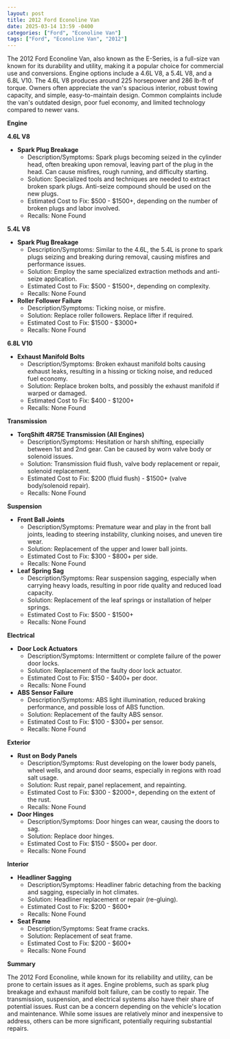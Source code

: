 ```yaml
---
layout: post
title: 2012 Ford Econoline Van
date: 2025-03-14 13:59 -0400
categories: ["Ford", "Econoline Van"]
tags: ["Ford", "Econoline Van", "2012"]
---
```

The 2012 Ford Econoline Van, also known as the E-Series, is a full-size van known for its durability and utility, making it a popular choice for commercial use and conversions. Engine options include a 4.6L V8, a 5.4L V8, and a 6.8L V10. The 4.6L V8 produces around 225 horsepower and 286 lb-ft of torque. Owners often appreciate the van's spacious interior, robust towing capacity, and simple, easy-to-maintain design. Common complaints include the van's outdated design, poor fuel economy, and limited technology compared to newer vans.

**Engine**

**4.6L V8**

*   **Spark Plug Breakage**
    *   Description/Symptoms: Spark plugs becoming seized in the cylinder head, often breaking upon removal, leaving part of the plug in the head. Can cause misfires, rough running, and difficulty starting.
    *   Solution: Specialized tools and techniques are needed to extract broken spark plugs. Anti-seize compound should be used on the new plugs.
    *   Estimated Cost to Fix: $500 - $1500+, depending on the number of broken plugs and labor involved.
    *   Recalls: None Found

**5.4L V8**

*   **Spark Plug Breakage**
    *   Description/Symptoms: Similar to the 4.6L, the 5.4L is prone to spark plugs seizing and breaking during removal, causing misfires and performance issues.
    *   Solution: Employ the same specialized extraction methods and anti-seize application.
    *   Estimated Cost to Fix: $500 - $1500+, depending on complexity.
    *   Recalls: None Found
*   **Roller Follower Failure**
    *   Description/Symptoms: Ticking noise, or misfire.
    *   Solution: Replace roller followers. Replace lifter if required.
    *   Estimated Cost to Fix: $1500 - $3000+
    *   Recalls: None Found

**6.8L V10**

*   **Exhaust Manifold Bolts**
    *   Description/Symptoms: Broken exhaust manifold bolts causing exhaust leaks, resulting in a hissing or ticking noise, and reduced fuel economy.
    *   Solution: Replace broken bolts, and possibly the exhaust manifold if warped or damaged.
    *   Estimated Cost to Fix: $400 - $1200+
    *   Recalls: None Found

**Transmission**

*   **TorqShift 4R75E Transmission (All Engines)**
    *   Description/Symptoms: Hesitation or harsh shifting, especially between 1st and 2nd gear. Can be caused by worn valve body or solenoid issues.
    *   Solution: Transmission fluid flush, valve body replacement or repair, solenoid replacement.
    *   Estimated Cost to Fix: $200 (fluid flush) - $1500+ (valve body/solenoid repair).
    *   Recalls: None Found

**Suspension**

*   **Front Ball Joints**
    *   Description/Symptoms: Premature wear and play in the front ball joints, leading to steering instability, clunking noises, and uneven tire wear.
    *   Solution: Replacement of the upper and lower ball joints.
    *   Estimated Cost to Fix: $300 - $800+ per side.
    *   Recalls: None Found
*   **Leaf Spring Sag**
    *   Description/Symptoms: Rear suspension sagging, especially when carrying heavy loads, resulting in poor ride quality and reduced load capacity.
    *   Solution: Replacement of the leaf springs or installation of helper springs.
    *   Estimated Cost to Fix: $500 - $1500+
    *   Recalls: None Found

**Electrical**

*   **Door Lock Actuators**
    *   Description/Symptoms: Intermittent or complete failure of the power door locks.
    *   Solution: Replacement of the faulty door lock actuator.
    *   Estimated Cost to Fix: $150 - $400+ per door.
    *   Recalls: None Found
*   **ABS Sensor Failure**
    *   Description/Symptoms: ABS light illumination, reduced braking performance, and possible loss of ABS function.
    *   Solution: Replacement of the faulty ABS sensor.
    *   Estimated Cost to Fix: $100 - $300+ per sensor.
    *   Recalls: None Found

**Exterior**

*   **Rust on Body Panels**
    *   Description/Symptoms: Rust developing on the lower body panels, wheel wells, and around door seams, especially in regions with road salt usage.
    *   Solution: Rust repair, panel replacement, and repainting.
    *   Estimated Cost to Fix: $300 - $2000+, depending on the extent of the rust.
    *   Recalls: None Found
*   **Door Hinges**
    *   Description/Symptoms: Door hinges can wear, causing the doors to sag.
    *   Solution: Replace door hinges.
    *   Estimated Cost to Fix: $150 - $500+ per door.
    *   Recalls: None Found

**Interior**

*   **Headliner Sagging**
    *   Description/Symptoms: Headliner fabric detaching from the backing and sagging, especially in hot climates.
    *   Solution: Headliner replacement or repair (re-gluing).
    *   Estimated Cost to Fix: $200 - $600+
    *   Recalls: None Found
*   **Seat Frame**
    *   Description/Symptoms: Seat frame cracks.
    *   Solution: Replacement of seat frame.
    *   Estimated Cost to Fix: $200 - $600+
    *   Recalls: None Found

**Summary**

The 2012 Ford Econoline, while known for its reliability and utility, can be prone to certain issues as it ages. Engine problems, such as spark plug breakage and exhaust manifold bolt failure, can be costly to repair. The transmission, suspension, and electrical systems also have their share of potential issues. Rust can be a concern depending on the vehicle's location and maintenance. While some issues are relatively minor and inexpensive to address, others can be more significant, potentially requiring substantial repairs.

